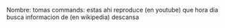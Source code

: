 Nombre: tomas
commands:
        estas ahi
        reproduce (en youtube)
        que
            hora
            dia
        busca informacion de (en wikipedia)
        descansa
